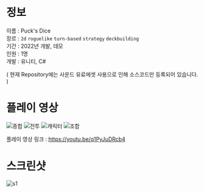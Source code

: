 # 정보
이름 : Puck's Dice <br>
장르 : `2d` `roguelike` `turn-based` `strategy` `deckbuilding` <br>
기간 : 2022년 개발, 데모 <br>
인원 : 1명 <br>
개발 : 유니티, C#

( 현재 Repository에는 사운드 유료에셋 사용으로 인해 소스코드만 등록되어 있습니다. )

# 플레이 영상

![종합](https://github.com/user-attachments/assets/ce317bfa-03ca-43a3-a4ba-d53425637052)
![전투](https://github.com/user-attachments/assets/147eee0a-0302-42be-a34d-c37450f067e4)
![캐릭터](https://github.com/user-attachments/assets/9447a08d-fca1-4d7d-9ce1-72daa1d0c9eb)
![조합](https://github.com/user-attachments/assets/5ed5a7f4-3900-4a72-93b3-985481673304)

플레이 영상 링크 : https://youtu.be/q1PyJuDRcb4

# 스크린샷

![s1](https://github.com/user-attachments/assets/9fd5a94b-3637-4fd1-b9c3-3acfb2d4dba1)

